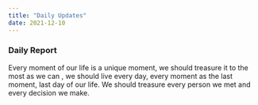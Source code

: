 ```yaml
---
title: "Daily Updates"
date: 2021-12-10
---
```


### Daily Report

Every moment of our life is a unique moment, we should treasure it to the most as we can , we should live every day, every moment as the last moment, last day of our life. We should treasure every person we met and every decision we make.
